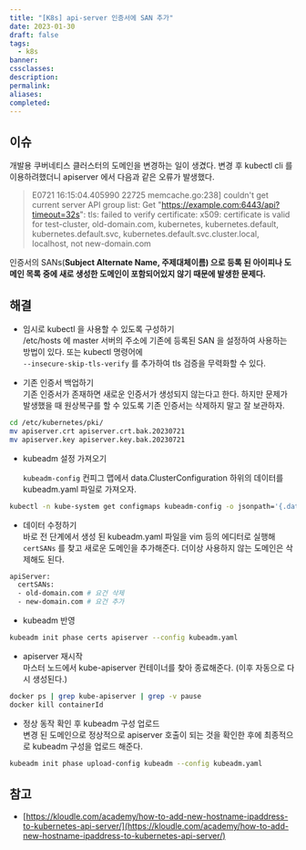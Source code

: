 ```yaml
---
title: "[K8s] api-server 인증서에 SAN 추가"
date: 2023-01-30
draft: false
tags:
  - k8s
banner: 
cssclasses: 
description: 
permalink: 
aliases: 
completed:
---
```

## 이슈

개발용 쿠버네티스 클러스터의 도메인을 변경하는 일이 생겼다. 변경 후 kubectl cli 를 이용하려했더니 apiserver 에서 다음과 같은 오류가 발생했다.

> E0721 16:15:04.405990 22725 memcache.go:238] couldn't get current server API group list: Get "https://example.com:6443/api?timeout=32s": tls: failed to verify certificate: x509: certificate is valid for test-cluster, old-domain.com, kubernetes, kubernetes.default, kubernetes.default.svc, kubernetes.default.svc.cluster.local, localhost, not new-domain.com

인증서의 SANs(**Subject Alternate Name, 주제대체이름) 으로 등록 된 아이피나 도메인 목록 중에 새로 생성한 도메인이 포함되어있지 않기 때문에 발생한 문제다.**

## 해결

- 임시로 kubectl 을 사용할 수 있도록 구성하기  
    /etc/hosts 에 master 서버의 주소에 기존에 등록된 SAN 을 설정하여 사용하는 방법이 있다. 또는 kubectl 명령어에  
    `--insecure-skip-tls-verify` 를 추가하여 tls 검증을 무력화할 수 있다.

  

- 기존 인증서 백업하기  
    기존 인증서가 존재하면 새로운 인증서가 생성되지 않는다고 한다. 하지만 문제가 발생했을 때 원상복구를 할 수 있도록 기존 인증서는 삭제하지 말고 잘 보관하자.  
    

```bash
cd /etc/kubernetes/pki/
mv apiserver.crt apiserver.crt.bak.20230721
mv apiserver.key apiserver.key.bak.20230721
```

  

- kubeadm 설정 가져오기  
      
    `kubeadm-config` 컨피그 맵에서 data.ClusterConfiguration 하위의 데이터를 kubeadm.yaml 파일로 가져오자.

```bash
kubectl -n kube-system get configmaps kubeadm-config -o jsonpath='{.data.ClusterConfiguration}' --insecure-skip-tls-verify > kubeadm.yaml
```

  

- 데이터 수정하기  
    바로 전 단계에서 생성 된 kubeadm.yaml 파일을 vim 등의 에디터로 실행해  
    `certSANs` 를 찾고 새로운 도메인을 추가해준다. 더이상 사용하지 않는 도메인은 삭제해도 된다.

```bash
apiServer:
  certSANs:
  - old-domain.com # 요건 삭제
  - new-domain.com # 요건 추가
```

  

- kubeadm 반영

```bash
kubeadm init phase certs apiserver --config kubeadm.yaml
```

  

- apiserver 재시작  
    마스터 노드에서 kube-apiserver 컨테이너를 찾아 종료해준다. (이후 자동으로 다시 생성된다.)  
    

```bash
docker ps | grep kube-apiserver | grep -v pause
docker kill containerId
```

  

- 정상 동작 확인 후 kubeadm 구성 업로드  
    변경 된 도메인으로 정상적으로 apiserver 호출이 되는 것을 확인한 후에 최종적으로 kubeadm 구성을 업로드 해준다.  
    

```bash
kubeadm init phase upload-config kubeadm --config kubeadm.yaml
```

  

## 참고

- [https://kloudle.com/academy/how-to-add-new-hostname-ipaddress-to-kubernetes-api-server/](https://kloudle.com/academy/how-to-add-new-hostname-ipaddress-to-kubernetes-api-server/)